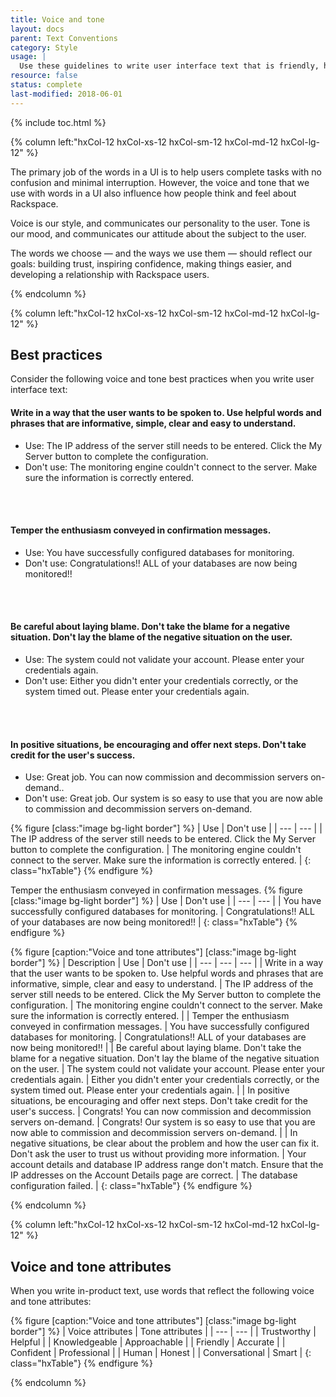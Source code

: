```yaml
---
title: Voice and tone
layout: docs
parent: Text Conventions
category: Style
usage: |
  Use these guidelines to write user interface text that is friendly, helpful, and inspires confidence.
resource: false
status: complete
last-modified: 2018-06-01
---
```


{% include toc.html %}

<section class="static-section"  markdown="1">

<div class="hxRow" markdown="1">

{% column left:"hxCol-12 hxCol-xs-12 hxCol-sm-12 hxCol-md-12 hxCol-lg-12" %}

The primary job of the words in a UI is to help users complete tasks with no
confusion and minimal interruption. However, the voice and tone that we use
with words in a UI also influence how people think and feel about Rackspace.

Voice is our style, and communicates our personality to the user. Tone is our mood,
and communicates our attitude about the subject to the user.

The words we choose — and the ways we use them — should reflect our goals: building trust, inspiring confidence, making things easier, and developing a relationship with Rackspace users.

{% endcolumn %}

</div>

</section>

<section class="static-section"  markdown="1">

<div class="hxRow" markdown="1">

{% column left:"hxCol-12 hxCol-xs-12 hxCol-sm-12 hxCol-md-12 hxCol-lg-12" %}

## Best practices

Consider the following voice and tone best practices when you write user interface text:

#### Write in a way that the user wants to be spoken to. Use helpful words and phrases that are informative, simple, clear and easy to understand.

- Use: The IP address of the server still needs to be entered. Click the My Server button to complete the configuration.
- Don't use: The monitoring engine couldn't connect to the server. Make sure the information is correctly entered.
<br>
<br>

#### Temper the enthusiasm conveyed in confirmation messages.

- Use: You have successfully configured databases for monitoring.
- Don't use: Congratulations!! ALL of your databases are now being monitored!!
<br>
<br>

#### Be careful about laying blame. Don't take the blame for a negative situation. Don't lay the blame of the negative situation on the user.

- Use: The system could not validate your account. Please enter your credentials again.
- Don't use: Either you didn't enter your credentials correctly, or the system timed out. Please enter your credentials again.
<br>
<br>

#### In positive situations, be encouraging and offer next steps. Don't take credit for the user's success.

- Use: Great job. You can now commission and decommission servers on-demand..
- Don't use: Great job. Our system is so easy to use that you are now able to commission and decommission servers on-demand.









{% figure [class:"image bg-light border"] %}
| Use | Don't use |
| --- | --- |
| The IP address of the server still needs to be entered. Click the My Server button to complete the configuration. | The monitoring engine couldn't connect to the server. Make sure the information is correctly entered. |
{: class="hxTable"}
{% endfigure %}


Temper the enthusiasm conveyed in confirmation messages.
{% figure [class:"image bg-light border"] %}
| Use | Don't use |
| --- | --- |
| You have successfully configured databases for monitoring. | Congratulations!! ALL of your databases are now being monitored!! |
{: class="hxTable"}
{% endfigure %}




{% figure [caption:"Voice and tone attributes"] [class:"image bg-light border"] %}
| Description | Use | Don't use |
| --- | --- | --- |
| Write in a way that the user wants to be spoken to. Use helpful words and phrases that are informative, simple, clear and easy to understand. | The IP address of the server still needs to be entered. Click the My Server button to complete the configuration. | The monitoring engine couldn't connect to the server. Make sure the information is correctly entered. |
| Temper the enthusiasm conveyed in confirmation messages. | You have successfully configured databases for monitoring. | Congratulations!! ALL of your databases are now being monitored!! |
| Be careful about laying blame. Don't take the blame for a negative situation. Don't lay the blame of the negative situation on the user. | The system could not validate your account. Please enter your credentials again. | Either you didn't enter your credentials correctly, or the system timed out. Please enter your credentials again. |
| In positive situations, be encouraging and offer next steps. Don't take credit for the user's success. | Congrats! You can now commission and decommission servers on-demand. | Congrats! Our system is so easy to use that you are now able to commission and decommission servers on-demand. |
| In negative situations, be clear about the problem and how the user can fix it. Don't ask the user to trust us without providing more information. | Your account details and database IP address range don't match. Ensure that the IP addresses on the Account Details page are correct. | The database configuration failed. |
{: class="hxTable"}
{% endfigure %}

{% endcolumn %}

</div>

</section>

<section class="static-section"  markdown="1">

<div class="hxRow" markdown="1">

{% column left:"hxCol-12 hxCol-xs-12 hxCol-sm-12 hxCol-md-12 hxCol-lg-12" %}

## Voice and tone attributes

When you write in-product text, use words that reflect the following voice and tone attributes:

{% figure [caption:"Voice and tone attributes"] [class:"image bg-light border"] %}
| Voice attributes | Tone attributes  |
| --- | --- |
| Trustworthy | Helpful |
| Knowledgeable | Approachable |
| Friendly | Accurate |
| Confident | Professional |
| Human | Honest |
| Conversational | Smart |
{: class="hxTable"}
{% endfigure %}

{% endcolumn %}

</div>

</section>
